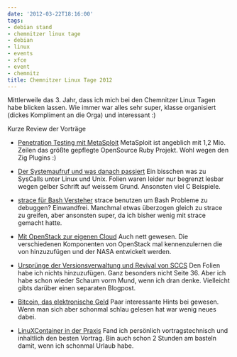 ```yaml
---
date: '2012-03-22T18:16:00'
tags:
- debian stand
- chemnitzer linux tage
- debian
- linux
- events
- xfce
- event
- chemnitz
title: Chemnitzer Linux Tage 2012
---
```


Mittlerweile das 3. Jahr, dass ich mich bei den Chemnitzer Linux Tagen habe
blicken lassen. Wie immer war alles sehr super, klasse organisiert (dickes
Kompliment an die Orga) und interessant :)

Kurze Review der Vorträge

* [Penetration Testing mit MetaSploit](http://chemnitzer.linux-tage.de/2012/vortraege/1022)
MetaSploit ist angeblich mit 1,2 Mio. Zeilen das größte gepflegte OpenSource
Ruby Projekt. Wohl wegen den Zig Plugins :)

* [Der Systemaufruf und was danach passiert](http://chemnitzer.linux-tage.de/2012/vortraege/1006)
Ein bisschen was zu SysCalls unter Linux und Unix. Folien waren leider nur
begrenzt lesbar wegen gelber Schrift auf weissem Grund. Ansonsten viel C
Beispiele.

* [strace für Bash Versteher](http://chemnitzer.linux-tage.de/2012/vortraege/906)
strace benutzen um Bash Probleme zu debuggen? Einwandfrei. Manchmal etwas
überzogen gleich zu strace zu greifen, aber ansonsten super, da ich bisher wenig
mit strace gemacht hatte.

* [Mit OpenStack zur eigenen Cloud](http://chemnitzer.linux-tage.de/2012/vortraege/974)
Auch nett gewesen. Die verschiedenen Komponenten von OpenStack mal
kennenzulernen die von hinzuzufügen und der NASA entwickelt werden.

* [Ursprünge der Versionsverwaltung und Revival von SCCS](http://chemnitzer.linux-tage.de/2012/vortraege/941)
Den Folien habe ich nichts hinzuzufügen. Ganz besonders nicht Seite 36. Aber
ich habe schon wieder Schaum vorm Mund, wenn ich dran denke. Vielleicht gibts
darüber einen separaten Blogpost.

* [Bitcoin, das elektronische Geld](http://chemnitzer.linux-tage.de/2012/vortraege/1054)
Paar interessante Hints bei gewesen. Wenn man sich aber schonmal schlau gelesen
hat war wenig neues dabei.

* [LinuXContainer in der Praxis](http://chemnitzer.linux-tage.de/2012/vortraege/1035)
Fand ich persönlich vortragstechnisch und inhaltlich den besten Vortrag. Bin
auch schon 2 Stunden am basteln damit, wenn ich schonmal Urlaub habe.
